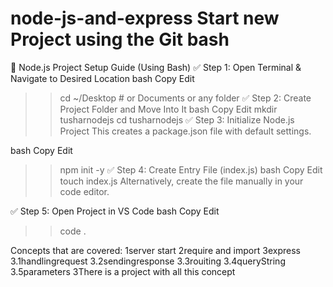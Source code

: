 # node-js-and-express Start new Project using the Git bash 
🚀 Node.js Project Setup Guide (Using Bash)
✅ Step 1: Open Terminal & Navigate to Desired Location
bash
Copy
Edit
>>cd ~/Desktop   # or Documents or any folder
✅ Step 2: Create Project Folder and Move Into It
bash
Copy
Edit
>>mkdir tusharnodejs
>>cd tusharnodejs
✅ Step 3: Initialize Node.js Project
This creates a package.json file with default settings.

bash
Copy
Edit
>>npm init -y
✅ Step 4: Create Entry File (index.js)
bash
Copy
Edit
>>touch index.js
Alternatively, create the file manually in your code editor.

✅ Step 5: Open Project in VS Code
bash
Copy
Edit
>>code .

Concepts that are covered: 1server start 2require and import 3express 3.1handlingrequest 3.2sendingresponse 3.3rouiting 3.4queryString 3.5parameters 3There is a project with all this concept


